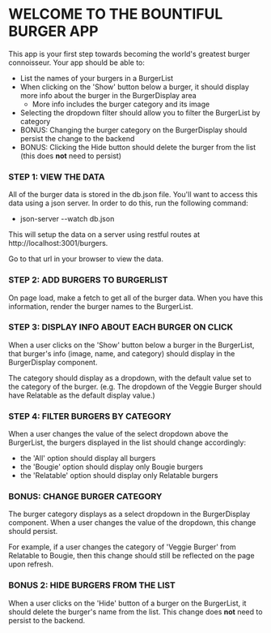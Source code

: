 # WELCOME TO THE BOUNTIFUL BURGER APP

This app is your first step towards becoming the world's greatest burger connoisseur. Your app should be able to:
 - List the names of your burgers in a BurgerList
 - When clicking on the 'Show' button below a burger, it should display more info about the burger in the BurgerDisplay area
   - More info includes the burger category and its image
 - Selecting the dropdown filter should allow you to filter the BurgerList by category
 - BONUS: Changing the burger category on the BurgerDisplay should persist the change to the backend
 - BONUS: Clicking the Hide button should delete the burger from the list (this does **not** need to persist)

### STEP 1: VIEW THE DATA
All of the burger data is stored in the db.json file. You'll want to access this data using a json server. In order to do this, run the following command:
  - json-server --watch db.json

This will setup the data on a server using restful routes at http://localhost:3001/burgers.

Go to that url in your browser to view the data.

### STEP 2: ADD BURGERS TO BURGERLIST
On page load, make a fetch
to get all of the burger data. When you have this information, render the burger names to the BurgerList.

### STEP 3: DISPLAY INFO ABOUT EACH BURGER ON CLICK
When a user clicks on the 'Show' button below a burger in the BurgerList, that burger's info (image, name, and category) should display in the BurgerDisplay component.

The category should display as a dropdown, with the default value set to the category of the burger. (e.g. The dropdown of the Veggie Burger should have Relatable as the default display value.)

### STEP 4: FILTER BURGERS BY CATEGORY
 When a user changes the value of the select dropdown above the BurgerList, the burgers displayed in the list should change accordingly:

 - the 'All' option should display all burgers
 - the 'Bougie' option should display only Bougie burgers
 - the 'Relatable' option should display only Relatable burgers

### BONUS: CHANGE BURGER CATEGORY
  The burger category displays as a select dropdown in the BurgerDisplay component. When a user changes the value of the dropdown, this change should persist.

  For example, if a user changes the category of 'Veggie Burger' from Relatable to Bougie, then this change should still be reflected on the page upon refresh.

### BONUS 2: HIDE BURGERS FROM THE LIST
  When a user clicks on the 'Hide' button of a burger on the BurgerList, it should delete the burger's name from the list. This change does **not** need to persist to the backend.
